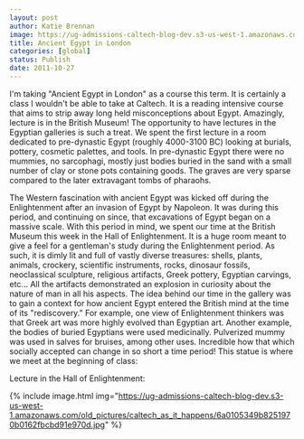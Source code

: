 ```yaml
---
layout: post
author: Katie Brennan
image: https://ug-admissions-caltech-blog-dev.s3-us-west-1.amazonaws.com/old_pictures/caltech_as_it_happens/6a0105349b8251970b0154364a1f40970c.jpg
title: Ancient Egypt in London
categories: [global]
status: Publish
date: 2011-10-27
---
```


I'm taking "Ancient Egypt in London" as a course this term. It is certainly a class I wouldn't be able to take at Caltech. It is a reading intensive course that aims to strip away long held misconceptions about Egypt. Amazingly, lecture is in the British Museum! The opportunity to have lectures in the Egyptian galleries is such a treat. We spent the first lecture in a room dedicated to pre-dynastic Egypt (roughly 4000-3100 BC) looking at burials, pottery, cosmetic palettes, and tools. In pre-dynastic Egypt there were no mummies, no sarcophagi, mostly just bodies buried in the sand with a small number of clay or stone pots containing goods. The graves are very sparse compared to the later extravagant tombs of pharaohs.

The Western fascination with ancient Egypt was kicked off during the Enlightenment after an invasion of Egypt by Napoleon. It was during this period, and continuing on since, that excavations of Egypt began on a massive scale. With this period in mind, we spent our time at the British Museum this week in the Hall of Enlightenment. It is a huge room meant to give a feel for a gentleman's study during the Enlightenment period. As such, it is dimly lit and full of vastly diverse treasures: shells, plants, animals, crockery, scientific instruments, rocks, dinosaur fossils, neoclassical sculpture, religious artifacts, Greek pottery, Egyptian carvings, etc... All the artifacts demonstrated an explosion in curiosity about the nature of man in all his aspects. The idea behind our time in the gallery was to gain a context for how ancient Egypt entered the British mind at the time of its "rediscovery." For example, one view of Enlightenment thinkers was that Greek art was more highly evolved than Egyptian art. Another example, the bodies of buried Egyptians were used medicinally. Pulverized mummy was used in salves for bruises, among other uses. Incredible how that which socially accepted can change in so short a time period!
This statue is where we meet at the beginning of class:

Lecture in the Hall of Enlightenment:


{% include image.html img="https://ug-admissions-caltech-blog-dev.s3-us-west-1.amazonaws.com/old_pictures/caltech_as_it_happens/6a0105349b8251970b0162fbcbd91e970d.jpg" %}
